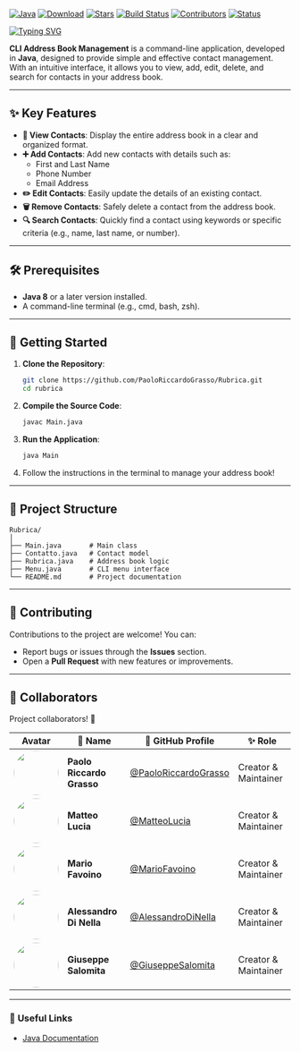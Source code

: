 
[![Java](https://img.shields.io/badge/Java-23-blue.svg?style=flat-square&logo=java)](https://www.oracle.com/java/) [![Download](https://img.shields.io/badge/Download-File-yellow.svg?style=flat-square&logo=github)](https://github.com/PaoloRiccardoGrasso/Rubrica/releases) [![Stars](https://img.shields.io/github/stars/PaoloRiccardoGrasso/Rubrica?style=flat-square&logo=github)](https://github.com/tuo-username/nome-repo/stargazers) [![Build Status](https://img.shields.io/github/actions/workflow/status/PaoloRiccardoGrasso/Rubrica/build.yml?branch=main&style=flat-square&logo=github)](https://github.com/PaoloRiccardoGrasso/Rubrica/actions) [![Contributors](https://img.shields.io/github/contributors/PaoloRiccardoGrasso/Rubrica?style=flat-square&logo=github&cacheSeconds=60)](https://github.com/PaoloRiccardoGrasso/Rubrica/graphs/contributors)
[![Status](https://img.shields.io/badge/status-in%20progress-green?style=flat-square)](https://github.com/PaoloRiccardoGrasso/Rubrica)

[![Typing SVG](https://readme-typing-svg.demolab.com?font=Helvetica&duration=5500&pause=1000&color=000000&repeat=false&random=true&width=435&lines=CLI+Address+Book+Management+in+Java+%F0%9F%93%96)](https://git.io/typing-svg)

**CLI Address Book Management** is a command-line application, developed in **Java**, designed to provide simple and effective contact management. With an intuitive interface, it allows you to view, add, edit, delete, and search for contacts in your address book.

---

## ✨ **Key Features**

- **📜 View Contacts**: Display the entire address book in a clear and organized format.  
- **➕ Add Contacts**: Add new contacts with details such as:  
  - First and Last Name  
  - Phone Number  
  - Email Address  
- **✏️ Edit Contacts**: Easily update the details of an existing contact.  
- **🗑️ Remove Contacts**: Safely delete a contact from the address book.  
- **🔍 Search Contacts**: Quickly find a contact using keywords or specific criteria (e.g., name, last name, or number).  

---

## 🛠️ **Prerequisites**

- **Java 8** or a later version installed.  
- A command-line terminal (e.g., cmd, bash, zsh).  

---

## 🚀 **Getting Started**

1. **Clone the Repository**:  
   ```bash
   git clone https://github.com/PaoloRiccardoGrasso/Rubrica.git
   cd rubrica
   ```

2. **Compile the Source Code**:  
   ```bash
   javac Main.java
   ```

3. **Run the Application**:  
   ```bash
   java Main
   ```

4. Follow the instructions in the terminal to manage your address book!  

---

## 📂 **Project Structure**

```plaintext
Rubrica/
│
├── Main.java       # Main class
├── Contatto.java   # Contact model
├── Rubrica.java    # Address book logic
├── Menu.java       # CLI menu interface
└── README.md       # Project documentation
```

---

## 🤝 **Contributing**

Contributions to the project are welcome! You can:  
- Report bugs or issues through the **Issues** section.  
- Open a **Pull Request** with new features or improvements.  

---

## 🤝 **Collaborators**

Project collaborators! 💪  

| Avatar | 👤 **Name**                | 🔗 **GitHub Profile**                                      | ✨ **Role**             |
|--------|----------------------------|-----------------------------------------------------------|--------------------------|
| <img src="https://github.com/PaoloRiccardoGrasso.png?size=80" width="80" height="80" style="border-radius: 50%;"> | **Paolo Riccardo Grasso** | [@PaoloRiccardoGrasso](https://github.com/PaoloRiccardoGrasso) | Creator & Maintainer |
| <img src="https://github.com/MatteoLucia.png?size=80" width="80" height="80" style="border-radius: 50%;"> | **Matteo Lucia**         | [@MatteoLucia](https://github.com/MatteoLucia)              | Creator & Maintainer |
| <img src="https://github.com/MarioFavoino.png?size=80" width="80" height="80" style="border-radius: 50%;"> | **Mario Favoino**        | [@MarioFavoino](https://github.com/MarioFavoino)            | Creator & Maintainer |
| <img src="https://github.com/AleDiNellego.png?size=80" width="80" height="80" style="border-radius: 50%;"> | **Alessandro Di Nella**  | [@AlessandroDiNella](https://github.com/AleDiNellego)       | Creator & Maintainer |
| <img src="https://github.com/GiuseSalomita.png?size=80" width="80" height="80" style="border-radius: 50%;"> | **Giuseppe Salomita**    | [@GiuseppeSalomita](https://github.com/GiuseSalomita)    | Creator & Maintainer |

---

### 🔗 **Useful Links**

- [Java Documentation](https://docs.oracle.com/javase/8/docs/api/)  
